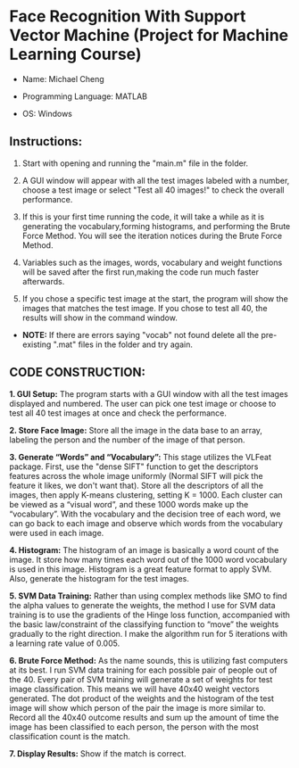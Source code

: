 # Face Recognition With Support Vector Machine (Project for Machine Learning Course)

- Name: Michael Cheng

- Programming Language: MATLAB

- OS: Windows

## Instructions:

1. Start with opening and running the "main.m" file in the folder. 

2. A GUI window will appear with all the test images labeled with a number, choose a test image or select "Test all 40 images!" to check the overall performance.

3. If this is your first time running the code, it will take a while as it is generating the vocabulary,forming histograms, and performing the Brute Force Method. You will see the iteration notices during the Brute Force Method.

4. Variables such as the images, words, vocabulary and weight functions will be saved after the first run,making the code run much faster afterwards.

5. If you chose a specific test image at the start, the program will show the images that matches the test image. If you chose to test all 40, the results will show in the command window.

- **NOTE:** If there are errors saying "vocab" not found delete all the pre-existing ".mat" files in the folder and try again.



## CODE CONSTRUCTION:

**1.	GUI Setup:**
The program starts with a GUI window with all the test images displayed and numbered. The user can pick one test image or choose to test all 40 test images at once and check the performance. 

**2.	Store Face Image:**
Store all the image in the data base to an array, labeling the person and the number of the image of that person. 
 
**3.	Generate “Words” and “Vocabulary”:**
This stage utilizes the VLFeat package. First, use the "dense SIFT" function to get the descriptors features across the whole image uniformly (Normal SIFT will pick the feature it likes, we don't want that). Store all the descriptors of all the images, then apply K-means clustering, setting K = 1000. Each cluster can be viewed as a “visual word”, and these 1000 words make up the “vocabulary”. With the vocabulary and the decision tree of each word, we can go back to each image and observe which words from the vocabulary were used in each image. 

**4.	Histogram:**
The histogram of an image is basically a word count of the image. It store how many times each word out of the 1000 word vocabulary is used in this image. Histogram is a great feature format to apply SVM. Also, generate the histogram for the test images.

**5.	SVM Data Training:**
Rather than using complex methods like SMO to find the alpha values to generate the weights, the method I use for SVM data training is to use the gradients of the Hinge loss function, accompanied with the basic law/constraint of the classifying function to “move” the weights gradually to the right direction. I make the algorithm run for 5 iterations with a learning rate value of 0.005. 

**6.	Brute Force Method:**
As the name sounds, this is utilizing fast computers at its best. I run SVM data training for each possible pair of people out of the 40. Every pair of SVM training will generate a set of weights for test image classification. This means we will have 40x40 weight vectors generated. The dot product of the weights and the histogram of the test image will show which person of the pair the image is more similar to. Record all the 40x40 outcome results and sum up the amount of time the image has been classified to each person, the person with the most classification count is the match. 

**7.	Display Results:**
Show if the match is correct.
